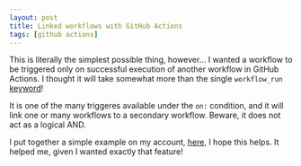 ```yaml
---
layout: post
title: Linked workflows with GitHub Actions
tags: [github actions]
---
```

This is literally the simplest possible thing, however... I wanted a workflow to be triggered only on successful execution of another workflow in GitHub Actions. I thought it will take somewhat more than the single `workflow_run` [keyword](https://docs.github.com/en/actions/using-workflows/events-that-trigger-workflows#workflow_run)!

It is one of the many triggeres available under the `on:` condition, and it will link one or many workflows to a secondary workflow. Beware, it does not act as a logical AND.

I put together a simple example on my account, [here](https://github.com/MattVSTS/Linked-Workflows), I hope this helps. It helped me, given I wanted exactly that feature!